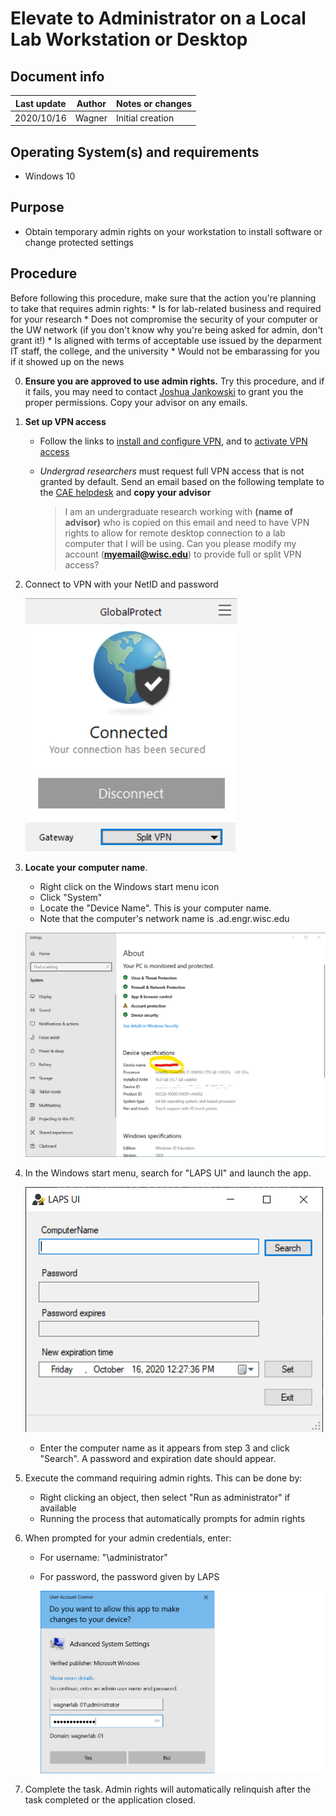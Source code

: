 # Elevate to Administrator on a Local Lab Workstation or Desktop

## Document info

| Last update | Author         | Notes or changes                    |
|-------------|----------------|-------------------------------------|
| 2020/10/16  | Wagner         | Initial creation                    |


## Operating System(s) and requirements
* Windows 10

## Purpose
* Obtain temporary admin rights on your workstation to install software or change protected settings

## Procedure

Before following this procedure, make sure that the action you're planning to take that requires admin rights:
    * Is for lab-related business and required for your research
    * Does not compromise the security of your computer or the UW network (if you don't know why you're being asked for admin, don't grant it!)
    * Is aligned with terms of acceptable use issued by the deparment IT staff, the college, and the university
    * Would not be embarassing for you if it showed up on the news

0. **Ensure you are approved to use admin rights.** Try this procedure, and if it fails, you may need to contact [Joshua Jankowski](mailto:joshua.jankowski@wisc.edu) to grant you the proper permissions. Copy your advisor on any emails.

1. **Set up VPN access**
    * Follow the links to [install and configure VPN](https://kb.wisc.edu/cae/5573), and to [activate VPN access](https://kb.wisc.edu/cae/page.php?id=23424)

    * _Undergrad researchers_ must request full VPN access that is not granted by default. Send an email based on the following template to the [CAE helpdesk](mailto:helpdesk@cae.wisc.edu) and **copy your advisor**
        > I am an undergraduate research working with **(name of advisor)** who is copied on this email and need to have VPN rights to allow for remote desktop connection to a lab computer that I will be using. Can you please modify my account (**myemail@wisc.edu**) to provide full or split VPN access?

2. Connect to VPN with your NetID and password

    ![](./image_001.png)

3. **Locate your computer name**. 
    * Right click on the Windows start menu icon
    * Click "System"
    * Locate the "Device Name". This is your computer name. 
    * Note that the computer's network name is <device name>.ad.engr.wisc.edu

    ![](./image_002.png)

4. In the Windows start menu, search for "LAPS UI" and launch the app.

    ![](./image_003.png)

    * Enter the computer name as it appears from step 3 and click "Search". A password and expiration date should appear. 

5. Execute the command requiring admin rights. This can be done by:
    * Right clicking an object, then select "Run as administrator" if available
    * Running the process that automatically prompts for admin rights

6. When prompted for your admin credentials, enter:
    * For username: "<computer name>\administrator"
    * For password, the password given by LAPS

        ![](./image_004.png)    

7. Complete the task. Admin rights will automatically relinquish after the task completed or the application closed. 